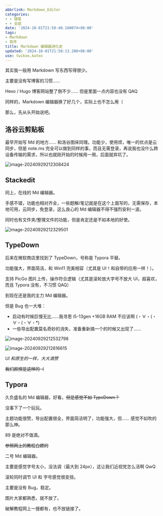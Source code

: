 ```yaml
---
abbrlink: Markdown_Editor
categories:
- - 随笔
- - 全部
date: '2024-10-01T21:50:40.180074+08:00'
tags:
- Markdown
- 软件
title: Markdown 编辑器进化史
updated: '2024-10-01T21:58:13.200+08:00'
use: twikoo,katex
---
```

其实我一般用 Markdown 写东西写得很少。

主要是没有写博客的习惯……

Hexo / Hugo 博客网站整了倒不少…… 但是里面一点内容也没有 QAQ

同样的，Markdown 编辑器换了好几个，实际上也不怎么用（

那么，先从头开始说吧。

## 洛谷云剪贴板

最早开始写 Md 的地方…… 和洛谷图床同理。功能少，使用烦，唯一的优点是云同步，但是 note.ms 完全可以做到同样的事，而且无需登录，再说我也没什么跨设备传输的需求，所以也就刚开始的时候用一用，后面就弃坑了。

![image-20240929212308424](https://chocolateater.github.io/PicHub//202409292123660.png)

## Stackedit

同上，在线的 Md 编辑器。

手感不错，功能也相对齐全，一些题解/笔记就是在这个上面写的，无需保存，本地可用，云同步，免登录，这么良心的 Md 编辑器不得不强烈安利一波。

同时也有文件夹/整理文件的功能，但是肯定还是不如本地的好使。

![image-20240929212329501](https://chocolateater.github.io/PicHub//202409292123696.png)

## TypeDown

后来在微软商店里找到了 TypeDown，号称是 Typora 平替。

功能强大，界面简洁，和 Win11 完美相容（尤其是 UI！和自带的应用一样！）。

支持 PicGo 图片上传，操作符合逻辑（尤其是滚轮放大字号不放大 UI，超喜欢，而且 Typora 没有，不习惯 QAQ）

到现在还是我的主力 Md 编辑器。

但是 Bug 也一大堆：

- 启动有时候巨慢无比……我寻思 i5-13gen +16GB RAM 不应该啊 (・∀・(・∀・(・∀・*)
- 一些导出配置莫名奇妙的消失，准备重新搞一个的时候又出现了……

![image-20240929212532798](https://chocolateater.github.io/PicHub//202409292125871.png)

![image-20240929212816615](https://chocolateater.github.io/PicHub//202409292128865.png)

*UI 和原生的一样，大大滴赞*

~~我们颜控是这样的（~~

## Typora

久负盛名的 Md 编辑器，好看，~~但是感觉不如 TypeDown？~~

没事下了一个玩玩。

主题功能很赞，导出配置很全，界面简洁明了，功能强大，但…… 感觉不如吹的那么神。

89 是绝对不值滴。

~~参照网上的教程白嫖的~~

二号 Md 编辑器。

主要是感觉字号太小，没法调（最大到 24px），这让我们近视党怎么活啊 QwQ

滚轮同时调节 UI 和 字号感觉很变扭。

主要是没有 Bug，稳定。

图片大家都熟悉，就不放了。

破解教程网上一搜都有，也不放链接了。
